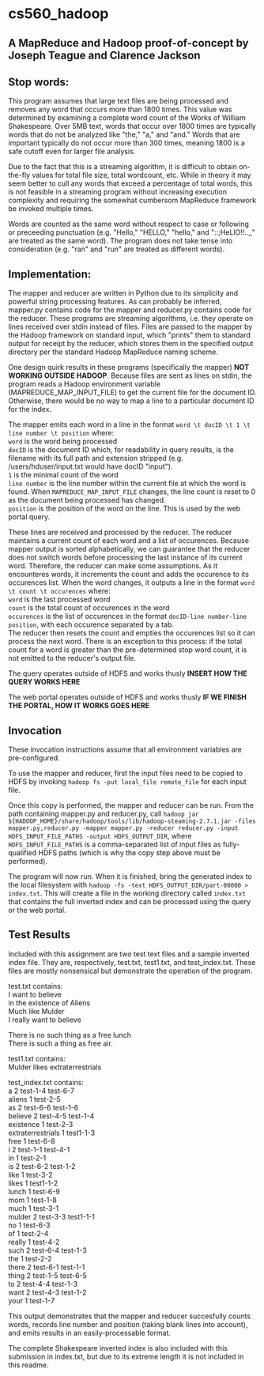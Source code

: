 # cs560_hadoop

## A MapReduce and Hadoop proof-of-concept by Joseph Teague and Clarence Jackson

## Stop words:
This program assumes that large text files are being processed and removes any word that occurs more than 1800 times. This value was determined by examining a complete word count of the Works of William Shakespeare. Over 5MB text, words that occur over 1800 times are typically words that do not be analyzed like "the," "a," and "and." Words that are important typically do not occur more than 300 times, meaning 1800 is a safe cutoff even for larger file analysis.

Due to the fact that this is a streaming algorithm, it is difficult to obtain on-the-fly values for total file size, total wordcount, etc. While in theory it may seem better to cull any words that exceed a percentage of total words, this is not feasible in a streaming program without increasing execution complexity and requiring the somewhat cumbersom MapReduce framework be invoked multiple times.

Words are counted as the same word without respect to case or following or preceeding punctuation (e.g. "Hello," "HELLO," "hello," and "::;HeLlO!!..,," are treated as the same word). The program does not take tense into consideration (e.g. "ran" and "run" are treated as different words).

## Implementation:
The mapper and reducer are written in Python due to its simplicity and powerful string processing features. As can probably be inferred, mapper.py contains code for the mapper and reducer.py contains code for the reducer. These programs are streaming algorithms, i.e. they operate on lines received over stdin instead of files. Files are passed to the mapper by the Hadoop framework on standard input, which "prints" them to standard output for receipt by the reducer, which stores them in the specified output directory per the standard Hadoop MapReduce naming scheme.

One design quirk results in these programs (specifically the mapper) **NOT WORKING OUTSIDE HADOOP**. Because files are sent as lines on stdin, the program reads a Hadoop environment variable (MAPREDUCE_MAP_INPUT_FILE) to get the current file for the document ID. Otherwise, there would be no way to map a line to a particular document ID for the index.

The mapper emits each word in a line in the format `word \t docID \t 1 \t line number \t position` where:  
`word` is the word being processed  
`docID` is the document ID which, for readability in query results, is the filename with its full path and extension stripped (e.g. /users/hduser/input.txt would have docID "input").  
`1` is the minimal count of the word  
`line number` is the line number within the current file at which the word is found. When `MAPREDUCE_MAP_INPUT_FILE` changes, the line count is reset to 0 as the document being processed has changed.  
`position` is the position of the word on the line. This is used by the web portal query.  

These lines are received and processed by the reducer. The reducer maintains a current count of each word and a list of occurences. Because mapper output is sorted alphabetically, we can guarantee that the reducer does not switch words before processing the last instance of its current word. Therefore, the reducer can make some assumptions. As it encounteres words, it increments the count and adds the occurence to its occurences list. When the word changes, it outputs a line in the format `word \t count \t occurences` where:  
`word` is the last processed word  
`count` is the total count of occurences in the word  
`occurences` is the list of occurences in the format `docID-line number-line position`, with each occurence separated by a tab.  
The reducer then resets the count and empties the occurences list so it can process the next word. There is an exception to this process: if the total count for a word is greater than the pre-determined stop word count, it is not emitted to the reducer's output file.

The query operates outside of HDFS and works thusly **INSERT HOW THE QUERY WORKS HERE**

The web portal operates outside of HDFS and works thusly **IF WE FINISH THE PORTAL, HOW IT WORKS GOES HERE**

## Invocation
These invocation instructions assume that all environment variables are pre-configured.

To use the mapper and reducer, first the input files need to be copied to HDFS by invoking `hadoop fs -put local_file remote_file` for each input file.

Once this copy is performed, the mapper and reducer can be run. From the path containing mapper.py and reducer.py, call `hadoop jar ${HADOOP_HOME}/share/hadoop/tools/lib/hadoop-steaming-2.7.1.jar -files mapper.py,reducer.py -mapper mapper.py -reducer reducer.py -input HDFS_INPUT_FILE_PATHS -output HDFS_OUTPUT_DIR`, where `HDFS_INPUT_FILE_PATHS` is a comma-separated list of input files as fully-qualified HDFS paths (which is why the copy step above must be performed).

The program will now run. When it is finished, bring the generated index to the local filesystem with `hadoop -fs -text HDFS_OUTPUT_DIR/part-00000 > index.txt`. This will create a file in the working directory called `index.txt` that contains the full inverted index and can be processed using the query or the web portal.

## Test Results
Included with this assignment are two test text files and a sample inverted index file. They are, respectively, test.txt, test1.txt, and test_index.txt. These files are mostly nonsensical but demonstrate the operation of the program.

test.txt contains:  
I want to believe  
in the existence of Aliens  
Much like Mulder  
I really want to believe  
  
There is no such thing as a free lunch  
There is such a thing as free air.  

test1.txt contains:  
Mulder likes extraterrestrials

test_index.txt contains:  
a	2 	test-1-4 	test-6-7   
aliens	1 	test-2-5   
as	2 	test-6-6 	test-1-6   
believe	2 	test-4-5 	test-1-4   
existence	1 	test-2-3   
extraterrestrials	1 	test1-1-3   
free	1 	test-6-8   
i	2 	test-1-1 	test-4-1   
in	1 	test-2-1   
is	2 	test-6-2 	test-1-2   
like	1 	test-3-2   
likes	1 	test1-1-2   
lunch	1 	test-6-9   
mom	1 	test-1-8   
much	1 	test-3-1   
mulder	2 	test-3-3 	test1-1-1   
no	1 	test-6-3   
of	1 	test-2-4   
really	1 	test-4-2   
such	2 	test-6-4 	test-1-3   
the	1 	test-2-2   
there	2 	test-6-1 	test-1-1   
thing	2 	test-1-5 	test-6-5   
to	2 	test-4-4 	test-1-3   
want	2 	test-4-3 	test-1-2   
your	1 	test-1-7   

This output demonstrates that the mapper and reducer succesfully counts words, records line number and position (taking blank lines into account), and emits results in an easily-processable format.

The complete Shakespeare inverted index is also included with this submission in index.txt, but due to its extreme length it is not included in this readme.
